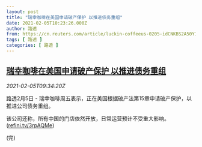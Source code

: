 ```yaml
---
layout: post
title: "瑞幸咖啡在美国申请破产保护 以推进债务重组"
date: 2021-02-05T10:23:26.000Z
author: 路透
from: https://cn.reuters.com/article/luckin-coffeeus-0205-idCNKBS2A50Y1
tags: [ 路透 ]
categories: [ 路透 ]
---
```

<!--1612520606000-->
[瑞幸咖啡在美国申请破产保护 以推进债务重组](https://cn.reuters.com/article/luckin-coffeeus-0205-idCNKBS2A50Y1)
------

<div>
<div><i>2021-02-05T09:34:20Z</i></div><p>路透2月5日 - 瑞幸咖啡周五表示，正在美国根据破产法第15章申请破产保护，以推进公司债务重组。</p><p>该公司还称，所有中国的门店依然开放，日常运营预计不受重大影响。(<a href="https://refini.tv/3rpAQMe">refini.tv/3rpAQMe</a>)</p><p>(完)</p>
</div>
